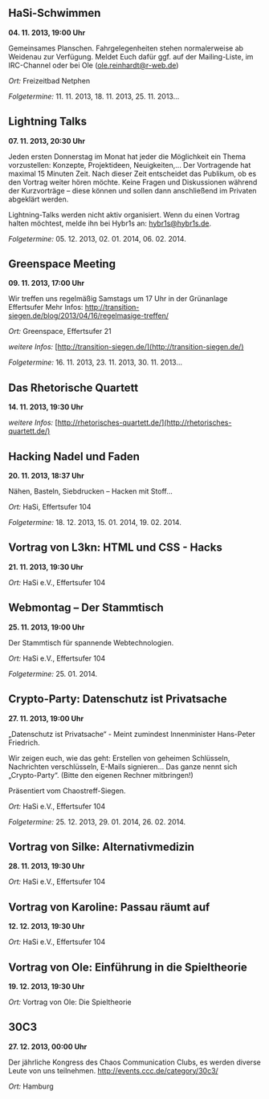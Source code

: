 ## <a name="FD35C6E8-871C-4F4A-9968-FA946A7D795E">HaSi-Schwimmen</a>

__04. 11. 2013, 19:00 Uhr__


Gemeinsames Planschen. Fahrgelegenheiten stehen normalerweise ab Weidenau zur Verfügung. Meldet Euch dafür ggf. auf der Mailing-Liste, im IRC-Channel oder bei Ole (ole.reinhardt@r-web.de)


_Ort:_ Freizeitbad Netphen

_Folgetermine:_ 11. 11. 2013, 18. 11. 2013, 25. 11. 2013…

## <a name="59FE7E47-7272-40CF-97AF-D36CC609675A">Lightning Talks</a>

__07. 11. 2013, 20:30 Uhr__


Jeden ersten Donnerstag im Monat hat jeder die Möglichkeit ein Thema vorzustellen: Konzepte, Projektideen, Neuigkeiten,... Der Vortragende hat maximal 15 Minuten Zeit. Nach dieser Zeit entscheidet das Publikum, ob es den Vortrag weiter hören möchte. Keine Fragen und Diskussionen während der Kurzvorträge – diese können und sollen dann anschließend im Privaten abgeklärt werden.

Lightning-Talks werden nicht aktiv organisiert. Wenn du einen Vortrag halten möchtest, melde ihn bei Hybr1s an: hybr1s@hybr1s.de.


_Folgetermine:_ 05. 12. 2013, 02. 01. 2014, 06. 02. 2014.

## <a name="DCE64A7B-9BE3-45A7-8D3F-04BEB67B5935">Greenspace Meeting</a>

__09. 11. 2013, 17:00 Uhr__


Wir treffen uns regelmäßig Samstags um 17 Uhr in der Grünanlage Effertsufer
Mehr Infos: http://transition-siegen.de/blog/2013/04/16/regelmasige-treffen/


_Ort:_ Greenspace\, Effertsufer 21

_weitere Infos:_ [http://transition-siegen.de/](http://transition-siegen.de/)

_Folgetermine:_ 16. 11. 2013, 23. 11. 2013, 30. 11. 2013…

## <a name="BDF06B86-A006-476D-91B1-5850BA868D72">Das Rhetorische Quartett</a>

__14. 11. 2013, 19:30 Uhr__


_weitere Infos:_ [http://rhetorisches-quartett.de/](http://rhetorisches-quartett.de/)

## <a name="72676BA3-1E90-4119-8F9C-19256BE68557">Hacking Nadel und Faden</a>

__20. 11. 2013, 18:37 Uhr__


Nähen, Basteln, Siebdrucken – Hacken mit Stoff...


_Ort:_ HaSi\, Effertsufer 104

_Folgetermine:_ 18. 12. 2013, 15. 01. 2014, 19. 02. 2014.

## <a name="9E659827-B9F2-432D-ABBC-27D3E6ED0B35">Vortrag von L3kn: HTML und CSS - Hacks</a>

__21. 11. 2013, 19:30 Uhr__


_Ort:_ HaSi e.V.\, Effertsufer 104

## <a name="DC3B9F07-7139-4EED-BA4A-5AB58B688CD4">Webmontag – Der Stammtisch</a>

__25. 11. 2013, 19:00 Uhr__


Der Stammtisch für spannende Webtechnologien.


_Ort:_ HaSi e.V.\, Effertsufer 104

_Folgetermine:_ 25. 01. 2014.

## <a name="0F3FACBF-99E4-4274-A8E7-F37103F28553">Crypto-Party: Datenschutz ist Privatsache</a>

__27. 11. 2013, 19:00 Uhr__


„Datenschutz ist Privatsache“ - Meint zumindest Innenminister Hans-Peter Friedrich. 

Wir zeigen euch, wie das geht: Erstellen von geheimen Schlüsseln, Nachrichten verschlüsseln, E-Mails signieren... Das ganze nennt sich „Crypto-Party“. 
(Bitte den eigenen Rechner mitbringen!)

Präsentiert vom Chaostreff-Siegen.


_Ort:_ HaSi e.V.\, Effertsufer 104

_Folgetermine:_ 25. 12. 2013, 29. 01. 2014, 26. 02. 2014.

## <a name="C988D354-3A1C-4BBC-889A-00211DB21922">Vortrag von Silke: Alternativmedizin</a>

__28. 11. 2013, 19:30 Uhr__


_Ort:_ HaSi e.V.\, Effertsufer 104

## <a name="FC2B7AD6-59CE-4367-8679-FD286B724627">Vortrag von Karoline: Passau räumt auf</a>

__12. 12. 2013, 19:30 Uhr__


_Ort:_ HaSi e.V.\, Effertsufer 104

## <a name="C14F80D8-8AD9-4670-97A9-35215A5CF646">Vortrag von Ole: Einführung in die Spieltheorie</a>

__19. 12. 2013, 19:30 Uhr__


_Ort:_ Vortrag von Ole: Die Spieltheorie

## <a name="885B7D82-24DE-40C7-B075-7294E01A08A9">30C3</a>

__27. 12. 2013, 00:00 Uhr__


Der jährliche Kongress des Chaos Communication Clubs, es werden diverse Leute von uns teilnehmen.
http://events.ccc.de/category/30c3/


_Ort:_ Hamburg

